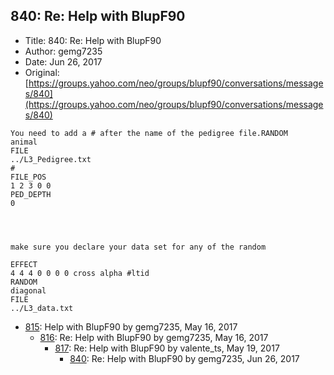 ## 840: Re: Help with BlupF90

- Title: 840: Re: Help with BlupF90
- Author: gemg7235
- Date: Jun 26, 2017
- Original: [https://groups.yahoo.com/neo/groups/blupf90/conversations/messages/840](https://groups.yahoo.com/neo/groups/blupf90/conversations/messages/840)

```
You need to add a # after the name of the pedigree file.RANDOM
animal
FILE
../L3_Pedigree.txt
#
FILE_POS
1 2 3 0 0
PED_DEPTH
0




make sure you declare your data set for any of the random  

EFFECT
4 4 4 0 0 0 0 cross alpha #ltid
RANDOM
diagonal
FILE
../L3_data.txt
```

- [815](0815.md): Help with BlupF90 by gemg7235, May 16, 2017
    - [816](0816.md): Re: Help with BlupF90 by gemg7235, May 16, 2017
        - [817](0817.md): Re: Help with BlupF90 by valente_ts, May 19, 2017
            - [840](0840.md): Re: Help with BlupF90 by gemg7235, Jun 26, 2017
